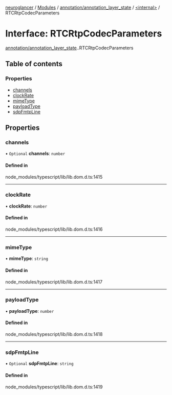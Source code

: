 [neuroglancer](../README.md) / [Modules](../modules.md) / [annotation/annotation\_layer\_state](../modules/annotation_annotation_layer_state.md) / [<internal\>](../modules/annotation_annotation_layer_state._internal_.md) / RTCRtpCodecParameters

# Interface: RTCRtpCodecParameters

[annotation/annotation_layer_state](../modules/annotation_annotation_layer_state.md).[<internal>](../modules/annotation_annotation_layer_state._internal_.md).RTCRtpCodecParameters

## Table of contents

### Properties

- [channels](annotation_annotation_layer_state._internal_.RTCRtpCodecParameters.md#channels)
- [clockRate](annotation_annotation_layer_state._internal_.RTCRtpCodecParameters.md#clockrate)
- [mimeType](annotation_annotation_layer_state._internal_.RTCRtpCodecParameters.md#mimetype)
- [payloadType](annotation_annotation_layer_state._internal_.RTCRtpCodecParameters.md#payloadtype)
- [sdpFmtpLine](annotation_annotation_layer_state._internal_.RTCRtpCodecParameters.md#sdpfmtpline)

## Properties

### channels

• `Optional` **channels**: `number`

#### Defined in

node_modules/typescript/lib/lib.dom.d.ts:1415

___

### clockRate

• **clockRate**: `number`

#### Defined in

node_modules/typescript/lib/lib.dom.d.ts:1416

___

### mimeType

• **mimeType**: `string`

#### Defined in

node_modules/typescript/lib/lib.dom.d.ts:1417

___

### payloadType

• **payloadType**: `number`

#### Defined in

node_modules/typescript/lib/lib.dom.d.ts:1418

___

### sdpFmtpLine

• `Optional` **sdpFmtpLine**: `string`

#### Defined in

node_modules/typescript/lib/lib.dom.d.ts:1419
